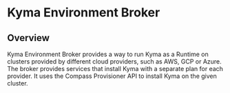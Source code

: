 # Kyma Environment Broker

## Overview

Kyma Environment Broker provides a way to run Kyma as a Runtime on clusters provided by different cloud providers, such as AWS, GCP or Azure. The broker provides services that install Kyma with a separate plan for each provider. It uses the Compass Provisioner API to install Kyma on the given cluster.

